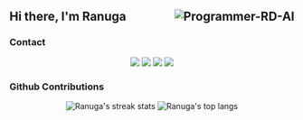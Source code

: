 ## Hi there, I'm Ranuga <img align="right" src="https://komarev.com/ghpvc/?username=Programmer-RD-AI" alt="Programmer-RD-AI" />

### Contact
<p align="center">
<a href="https://www.linkedin.com/in/programmer-rd-ai/"><img src="https://img.shields.io/badge/-LinkedIn-0077B5?style=flat-square&logo=linkedin&logoColor=white&height=20" /></a>
<a href="https://www.kaggle.com/programmerrdai"><img src="https://img.shields.io/badge/-Kaggle-20BEFF?style=flat-square&logo=kaggle&logoColor=white&height=20" /></a>
<a href="mailto:go2ranuga@gmail.com"><img src="https://img.shields.io/badge/-Email-D14836?style=flat-square&logo=gmail&logoColor=white&height=20" /></a>
<a href="https://huggingface.co/Programmer-RD-AI"><img src="https://img.shields.io/badge/-HuggingFace-FFD21E?style=flat-square&logo=huggingface&logoColor=black&height=20" /></a>
</p>

### Github Contributions

<p align="center">
  <div align="center">
    <img align="" src="https://github-readme-stats.vercel.app/api?username=Programmer-RD-AI&show_icons=true&include_all_commits=true&theme=dark&hide_border=true" alt="Ranuga's streak stats"/>
    <img align="" src="https://github-readme-stats.vercel.app/api/top-langs/?username=Programmer-RD-AI&layout=compact&theme=dark&hide_border=true" alt="Ranuga's top langs"/>
  </div>
</p>
